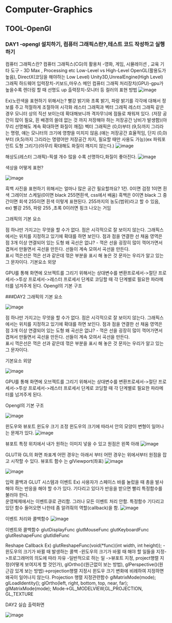 # Computer-Graphics
## TOOL-OpenGl 
### DAY1 -opengl 설치하기, 컴퓨터 그래픽스란?,테스트 코드 작성하고 실행하기
컴퓨터 그래픽스란?
컴퓨터 그래픽스(CG)의 활용처 -영화, 게임, 시뮬레이션 , 교육
기타 도구 - 3D Max , Processing etc
Low-Level vs High-Level
OpenGL(활용도가 높음), DirectX(코딩을 해야하는 Low Level)
Unity3D,UnrealEngine(High Level)
그래픽 하드웨어
입력장치-키보드,마우스
메인 컴퓨터
그래픽 처리장치(GPU)-gpu가 높을수록 렌더링 할 때 선명도 up 
출력장치-모니터 등
컬러의 표현 방법
![image](https://user-images.githubusercontent.com/81097873/152217204-1fd81c18-9955-4543-886c-dd9e3d431ed4.png)

Ex)노란색을 표현하기 위해서는? 빨강 밝기와 초록 밝기, 파랑 밝기를 각각에 대해서 정보를 주고 적절하게 조절하여 시각화 
레스터 그래픽과 벡터 그래픽
레스터 그래픽 같은 경우 모니터 상의 직선 보이는데 확대해보니까 격자무늬에 점들로 채워져 있다. (저장 공간이 많이 필요, 흰 배경의 쓸데 없는 것 까지 저장해야 하는 저장공간 낭비가 발생함)(아무리 선명해도 계속 확대하면 화질이 깨짐)
벡터 그래픽은 (0,0)부터 (9,5)까지 그리라는 명령, 얘는 모니터의 크기에 영향을 미치지 않음.(얘는 저장공간 효율적임, 단지 (0,0)부터 (9,5)까지 그리라는 명령어만 저장공간 차지, 필요할 때만 사용도 가능)(ex 파워포인트 도형 그리기)(아무리 확대해도 화질이 깨지지 않는다.)
![image](https://user-images.githubusercontent.com/81097873/152217122-202f12a5-deb3-4939-bcd7-5020c26a1dae.png)

해상도(레스터 그래픽)-픽셀 개수 많을 수록 선명하다,화질이 좋아진다. 
![image](https://user-images.githubusercontent.com/81097873/152217273-bd8917d9-ee56-456d-83db-44423a7f2d90.png)


색상을 어떻게 표현?

![image](https://user-images.githubusercontent.com/81097873/152217321-43879c5e-f089-4033-b4cf-ae4036b418fb.png)

흑백 사진을 표현하기 위해서는 얼마나 많은 공간 필요할까요? 1칸. 0이면 검정 1이면 흰색  그레이브 스케일(0이면 black 255면흰색, css에서 배움)
흑백은 0이면 black 그 중간이면 회색 255이면 흰색 이렇게 표현된다.
255까지의 농도(범위)라고 할 수 있음, ex) 빨강 255, 파랑 255 ,초록 0이러면 핑크 나오는 거임 


그래픽의 기본 요소 

점 하나만 가지고는 무엇을 할 수가 없다. 점은 시각적으로 잘 보이지 않는다. 그래픽스에서는 위치를 지정하고 있기에 확대를 하면 보인다. 
점과 점을 연결한 선 
채움 영역은 점 3개 이상 연결되어 있는 도형
왜 곡선은 없냐? - 꺽은 선을 굉장히 많이 꺽어가면서 겹쳐서 만들면서 곡선을 만든다. 선들이 계속 모여서 곡선을 만든다.  
표시 꺽은선은 꺽은 선과 같은데 꺾은 부분을 표시 해 놓은 것 
문자는 우리가 알고 있는 그 문자이다. 
기본요소 외양

GPU를 통해 화면에 오브젝트를 그리기 위해서는 
상대변수를 변환프로세서->절단 프로세서->투상 프로세서->레스터 프로세서 단계로 코딩할 때 각 단계별로 필요한 파라메터를 넘겨주게 된다. 
Opengl의 기본 구조 

###DAY2
그래픽의 기본 요소 

![image](https://user-images.githubusercontent.com/81097873/152375947-e75d53cb-1a6a-4b17-ba91-2a6baf4fb98b.png)

점 하나만 가지고는 무엇을 할 수가 없다. 점은 시각적으로 잘 보이지 않는다. 그래픽스에서는 위치를 지정하고 있기에 확대를 하면 보인다. 
점과 점을 연결한 선 
채움 영역은 점 3개 이상 연결되어 있는 도형
왜 곡선은 없냐? - 꺽은 선을 굉장히 많이 꺽어가면서 겹쳐서 만들면서 곡선을 만든다. 선들이 계속 모여서 곡선을 만든다.  
표시 꺽은선은 꺽은 선과 같은데 꺾은 부분을 표시 해 놓은 것 
문자는 우리가 알고 있는 그 문자이다. 

기본요소 외양

![image](https://user-images.githubusercontent.com/81097873/152375976-b91fc795-60a5-4513-b6ff-449272e4a81d.png)

GPU를 통해 화면에 오브젝트를 그리기 위해서는 
상대변수를 변환프로세서->절단 프로세서->투상 프로세서->레스터 프로세서 단계로 코딩할 때 각 단계별로 필요한 파라메터를 넘겨주게 된다. 


Opengl의 기본 구조 

![image](https://user-images.githubusercontent.com/81097873/152376002-7caa27f2-f641-43b2-8926-ebd512b5a5f6.png)



윈도우와 뷰포트 
윈도우 크기 조정 
윈도우의 크기에 따라서 안의 모양이 변형이 일어나는 문제가 있다. 
![image](https://user-images.githubusercontent.com/81097873/152377234-8b5f6a7d-c3a3-450e-a65b-b2d3eacf49d8.png)


뷰포트 
특정 위치에서 내가 원하는 이미지 넣을 수 있고 원점은 왼쪽 아래 
![image](https://user-images.githubusercontent.com/81097873/152377251-7b15c802-8c75-4ad4-b706-86a67c683485.png)

GLUT와 GL의 화면 좌표계 
어떤 경우는 아래서 부터 어떤 경우는 위에서부터 원점을 잡고 시작할 수 있다. 
뷰포트 함수 는 glViewport(좌표)
![image](https://user-images.githubusercontent.com/81097873/152377512-474ff853-f1c6-41f8-9d30-157abc66c9fb.png)

![image](https://user-images.githubusercontent.com/81097873/152377301-0f056c55-d2c6-46a2-ae4f-7c3dcb0cb015.png)

입력 콜백과 GLUT 
시스템과 이벤트
Ex) 사용자가 스페이스 바를 눌렀을 때 총을 발사해야 하는 반응을 해야 할 수가 있다. 기다리고 있다가 반응을 받으면 빨리 특정함수를 불러야 한다.  
운영체제에서는 이벤트큐로 관리함. 그러나 모든 이벤트 처리 안함. 특정함수 기다리고 있던 함수 들어오면 나한테 좀 알려줘의 역할(callback)을 함. 
![image](https://user-images.githubusercontent.com/81097873/152377773-8871cfa0-5540-4036-84d3-7ae50ef45076.png)

이벤트 처리와 콜백함수
![image](https://user-images.githubusercontent.com/81097873/152377839-44d277d2-54d0-45a0-87d3-4069c6e43371.png)

이벤트와 콜백함수 
glutDisplayFunc
glutMouseFunc
glutKeyboardFunc
glutReshapeFunc
glutIdleFunc

Reshape Callback 
Ex) glutReshapeFunc(void(*func)(int width, int height));
-윈도우의 크기가 바뀔 때 발생하는 콜백
-윈도우의 크기가 바뀔 때 해야 할 일들을 지정->프로그래머의 의도에 따라 자유
-일반적으로 하는 일 ->뷰포트 지정, project행렬 지정(어떻게 보여지게 할 것인가), glOrtho()(원근없이 보는 방법), glPerspective()(원근감 있게 보는 방법)->projection행렬 지정시 윈도우 크기 변화에 비례하여 지정하면 왜곡이 일어나지 않는다. 
Projection 행렬 지정관련함수
glMatrixMode(mode);
glLoadIdentity();
glOrtho(left, right, bottom, top, near, far);
glMatrixMode(mode);
Mode->GL_MODELVIEW,GL_PROJECTION, GL_TEXTURE

DAY2 실습 출력화면


![image](https://user-images.githubusercontent.com/81097873/152378168-0809b43b-bd03-4afc-b74d-2833ac6c84f7.png)





